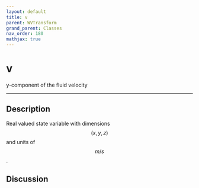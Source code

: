 ```yaml
---
layout: default
title: v
parent: WVTransform
grand_parent: Classes
nav_order: 180
mathjax: true
---
```


#  v

y-component of the fluid velocity


---

## Description
Real valued state variable with dimensions $$(x,y,z)$$ and units of $$m/s$$.

## Discussion

